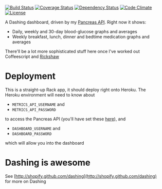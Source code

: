 [![Build Status](http://b.adge.me/travis/pikesley/diabetes-dashboard.svg)](https://travis-ci.org/pikesley/diabetes-dashboard)
[![Coverage Status](http://b.adge.me/coveralls/pikesley/diabetes-dashboard.svg)](https://coveralls.io/r/pikesley/diabetes-dashboard)
[![Dependency Status](http://b.adge.me/gemnasium/pikesley/diabetes-dashboard.svg)](https://gemnasium.com/pikesley/diabetes-dashboard)
[![Code Climate](http://b.adge.me/codeclimate/github/pikesley/diabetes-dashboard.svg)](https://codeclimate.com/github/pikesley/diabetes-dashboard)
[![License](http://b.adge.me/:license-mit-blue.svg)](http://pikesley.mit-license.org/)

A Dashing dashboard, driven by my [Pancreas API](http://pancreas-api.herokuapp.com/). Right now it shows:

* Daily, weekly and 30-day blood-glucose graphs and averages
* Weekly breakfast, lunch, dinner and bedtime medication graphs and averages

There'll be a lot more sophisticated stuff here once I've worked out Coffeescript and [Rickshaw](http://code.shutterstock.com/rickshaw/)

# Deployment

This is a straight-up Rack app, it should deploy right onto Heroku. The Heroku environment will need to know about 

* `METRICS_API_USERNAME` and 
* `METRICS_API_PASSWORD` 

to access the Pancreas API (you'll have set these [here](http://pancreas-api.herokuapp.com/#dropbox-integration)), and 

* `DASHBOARD_USERNAME` and
* `DASHBOARD_PASSWORD`

which will allow you into the dashboard

# Dashing is awesome

See [http://shopify.github.com/dashing](http://shopify.github.com/dashing) for more on Dashing
